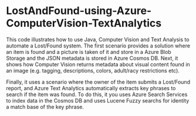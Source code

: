 # LostAndFound-using-Azure-ComputerVision-TextAnalytics

 This code illustrates how to use Java, Computer Vision and Text Analysis to automate a Lost/Found system. 
 The first scenario provides a solution where an item is found and a picture is taken of it and store in a Azure Blob Storage and the JSON metadata
 is stored in Azure Cosmos DB. Next, it shows how Computer Vision returns metadata about visual content found in an image
 (e.g. tagging, descriptions, colors, adult/racy restrictions etc).
 
 Finally, it uses a scenario where the owner of the item submits a Lost/Found report, and Azure Text Analytics automatically 
 extracts key phrases to search if the item was found.  To do this, it you uses Azure Search Services to index data in the Cosmos DB
 and uses Lucene Fuzzy searchs for identity a match base of the key phrase.
 
 
